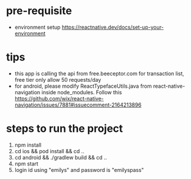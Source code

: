 # pre-requisite

- environment setup
  https://reactnative.dev/docs/set-up-your-environment

# tips

- this app is calling the api from free.beeceptor.com for transaction list, free tier only allow 50 requests/day
- for android, please modify ReactTypefaceUtils.java from react-native-navigation inside node_modules. Follow this https://github.com/wix/react-native-navigation/issues/7881#issuecomment-2164213896

# steps to run the project

1. npm install
2. cd ios && pod install && cd ..
3. cd android && ./gradlew build && cd ..
4. npm start
5. login id using "emilys" and password is "emilyspass"
